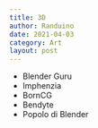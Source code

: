 ```yaml
---
title: 3D
author: Randuino
date: 2021-04-03
category: Art
layout: post
---
```


- Blender Guru 
- Imphenzia
- BornCG
- Bendyte
- Popolo di Blender